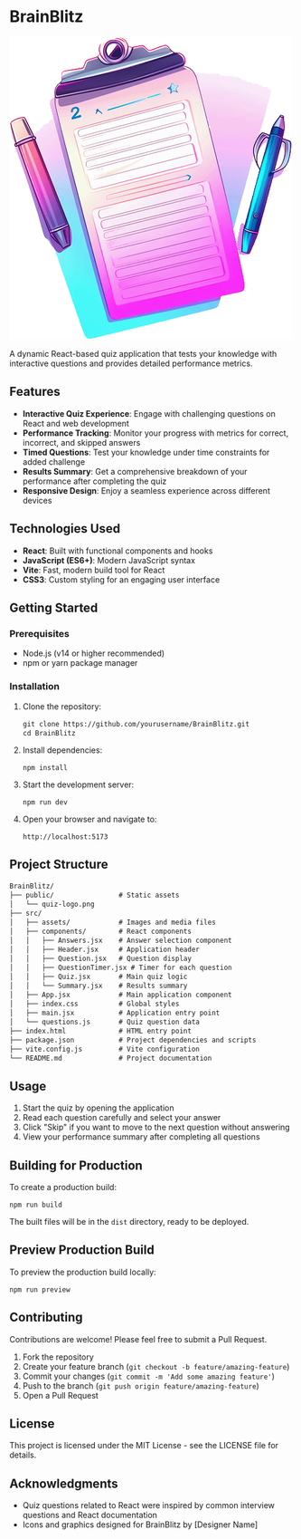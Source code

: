 # BrainBlitz

![BrainBlitz Logo](/public/quiz-logo.png)

A dynamic React-based quiz application that tests your knowledge with interactive questions and provides detailed performance metrics.

## Features

- **Interactive Quiz Experience**: Engage with challenging questions on React and web development
- **Performance Tracking**: Monitor your progress with metrics for correct, incorrect, and skipped answers
- **Timed Questions**: Test your knowledge under time constraints for added challenge
- **Results Summary**: Get a comprehensive breakdown of your performance after completing the quiz
- **Responsive Design**: Enjoy a seamless experience across different devices

## Technologies Used

- **React**: Built with functional components and hooks
- **JavaScript (ES6+)**: Modern JavaScript syntax
- **Vite**: Fast, modern build tool for React
- **CSS3**: Custom styling for an engaging user interface

## Getting Started

### Prerequisites

- Node.js (v14 or higher recommended)
- npm or yarn package manager

### Installation

1. Clone the repository:

   ```
   git clone https://github.com/yourusername/BrainBlitz.git
   cd BrainBlitz
   ```

2. Install dependencies:

   ```
   npm install
   ```

3. Start the development server:

   ```
   npm run dev
   ```

4. Open your browser and navigate to:
   ```
   http://localhost:5173
   ```

## Project Structure

```
BrainBlitz/
├── public/                # Static assets
│   └── quiz-logo.png
├── src/
│   ├── assets/            # Images and media files
│   ├── components/        # React components
│   │   ├── Answers.jsx    # Answer selection component
│   │   ├── Header.jsx     # Application header
│   │   ├── Question.jsx   # Question display
│   │   ├── QuestionTimer.jsx # Timer for each question
│   │   ├── Quiz.jsx       # Main quiz logic
│   │   └── Summary.jsx    # Results summary
│   ├── App.jsx            # Main application component
│   ├── index.css          # Global styles
│   ├── main.jsx           # Application entry point
│   └── questions.js       # Quiz question data
├── index.html             # HTML entry point
├── package.json           # Project dependencies and scripts
├── vite.config.js         # Vite configuration
└── README.md              # Project documentation
```

## Usage

1. Start the quiz by opening the application
2. Read each question carefully and select your answer
3. Click "Skip" if you want to move to the next question without answering
4. View your performance summary after completing all questions

## Building for Production

To create a production build:

```
npm run build
```

The built files will be in the `dist` directory, ready to be deployed.

## Preview Production Build

To preview the production build locally:

```
npm run preview
```

## Contributing

Contributions are welcome! Please feel free to submit a Pull Request.

1. Fork the repository
2. Create your feature branch (`git checkout -b feature/amazing-feature`)
3. Commit your changes (`git commit -m 'Add some amazing feature'`)
4. Push to the branch (`git push origin feature/amazing-feature`)
5. Open a Pull Request

## License

This project is licensed under the MIT License - see the LICENSE file for details.

## Acknowledgments

- Quiz questions related to React were inspired by common interview questions and React documentation
- Icons and graphics designed for BrainBlitz by [Designer Name]
